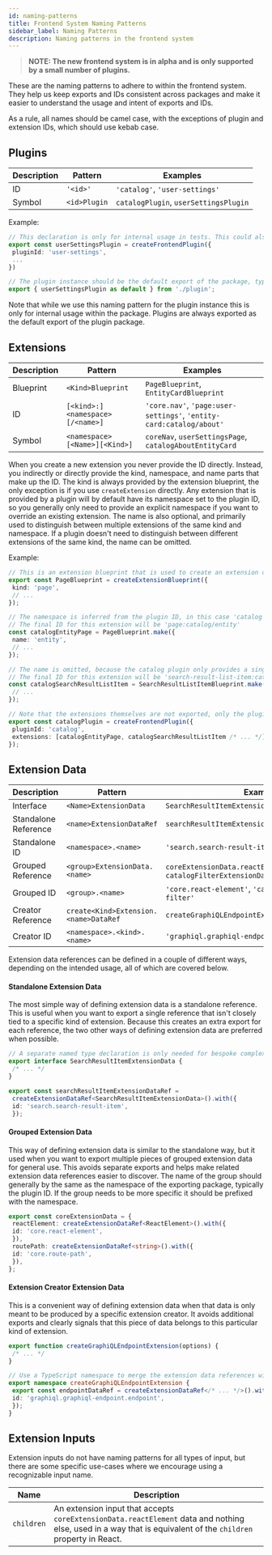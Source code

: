 ```yaml
---
id: naming-patterns
title: Frontend System Naming Patterns
sidebar_label: Naming Patterns
description: Naming patterns in the frontend system
---
```


> **NOTE: The new frontend system is in alpha and is only supported by a small number of plugins.**

These are the naming patterns to adhere to within the frontend system. They help us keep exports and IDs consistent across packages and make it easier to understand the usage and intent of exports and IDs.

As a rule, all names should be camel case, with the exceptions of plugin and extension IDs, which should use kebab case.

## Plugins

| Description | Pattern | Examples |
| ----------- | ------------ | ------------------------------------- |
| ID | `'<id>'` | `'catalog'`, `'user-settings'` |
| Symbol | `<id>Plugin` | `catalogPlugin`, `userSettingsPlugin` |

Example:

```ts
// This declaration is only for internal usage in tests. This could also be a direct default export.
export const userSettingsPlugin = createFrontendPlugin({
 pluginId: 'user-settings',
 ...
})

// The plugin instance should be the default export of the package, typically this is placed in src/index.ts
export { userSettingsPlugin as default } from './plugin';
```

Note that while we use this naming pattern for the plugin instance this is only for internal usage within the package. Plugins are always exported as the default export of the plugin package.

## Extensions

| Description | Pattern | Examples |
| ----------- | ------------------------------- | ------------------------------------------------------------------- |
| Blueprint | `<Kind>Blueprint` | `PageBlueprint`, `EntityCardBlueprint` |
| ID | `[<kind>:]<namespace>[/<name>]` | `'core.nav'`, `'page:user-settings'`, `'entity-card:catalog/about'` |
| Symbol | `<namespace>[<Name>][<Kind>]` | `coreNav`, `userSettingsPage`, `catalogAboutEntityCard` |

When you create a new extension you never provide the ID directly. Instead, you indirectly or directly provide the kind, namespace, and name parts that make up the ID. The kind is always provided by the extension blueprint, the only exception is if you use `createExtension` directly. Any extension that is provided by a plugin will by default have its namespace set to the plugin ID, so you generally only need to provide an explicit namespace if you want to override an existing extension. The name is also optional, and primarily used to distinguish between multiple extensions of the same kind and namespace. If a plugin doesn't need to distinguish between different extensions of the same kind, the name can be omitted.

Example:

```ts
// This is an extension blueprint that is used to create an extension of the 'page' kind.
export const PageBlueprint = createExtensionBlueprint({
 kind: 'page',
 // ...
});

// The namespace is inferred from the plugin ID, in this case 'catalog'
// The final ID for this extension will be 'page:catalog/entity'
const catalogEntityPage = PageBlueprint.make({
 name: 'entity',
 // ...
});

// The name is omitted, because the catalog plugin only provides a single extension of this kind
// The final ID for this extension will be 'search-result-list-item:catalog'
const catalogSearchResultListItem = SearchResultListItemBlueprint.make({
 // ...
});

// Note that the extensions themselves are not exported, only the plugin instance
export const catalogPlugin = createFrontendPlugin({
 pluginId: 'catalog',
 extensions: [catalogEntityPage, catalogSearchResultListItem /* ... */],
});
```

## Extension Data

| Description | Pattern | Examples |
| -------------------- | ------------------------------------- | ----------------------------------------------------------------------------- |
| Interface | `<Name>ExtensionData` | `SearchResultItemExtensionData` |
| Standalone Reference | `<name>ExtensionDataRef` | `searchResultItemExtensionDataRef` |
| Standalone ID | `<namespace>.<name>` | `'search.search-result-item'` |
| Grouped Reference | `<group>ExtensionData.<name>` | `coreExtensionData.reactElement`, `catalogFilterExtensionData.functionFilter` |
| Grouped ID | `<group>.<name>` | `'core.react-element'`, `'catalog-filter.function-filter'` |
| Creator Reference | `create<Kind>Extension.<name>DataRef` | `createGraphiQLEndpointExtension.endpointDataRef` |
| Creator ID | `<namespace>.<kind>.<name>` | `'graphiql.graphiql-endpoint.endpoint'` |

Extension data references can be defined in a couple of different ways, depending on the intended usage, all of which are covered below.

#### Standalone Extension Data

The most simple way of defining extension data is a standalone reference. This is useful when you want to export a single reference that isn't closely tied to a specific kind of extension. Because this creates an extra export for each reference, the two other ways of defining extension data are preferred when possible.

```ts
// A separate named type declaration is only needed for bespoke complex extension data types
export interface SearchResultItemExtensionData {
 /* ... */
}

export const searchResultItemExtensionDataRef =
 createExtensionDataRef<SearchResultItemExtensionData>().with({
 id: 'search.search-result-item',
 });
```

#### Grouped Extension Data

This way of defining extension data is similar to the standalone way, but it used when you want to export multiple pieces of grouped extension data for general use. This avoids separate exports and helps make related extension data references easier to discover. The name of the group should generally by the same as the namespace of the exporting package, typically the plugin ID. If the group needs to be more specific it should be prefixed with the namespace.

```ts
export const coreExtensionData = {
 reactElement: createExtensionDataRef<ReactElement>().with({
 id: 'core.react-element',
 }),
 routePath: createExtensionDataRef<string>().with({
 id: 'core.route-path',
 }),
};
```

#### Extension Creator Extension Data

This is a convenient way of defining extension data when that data is only meant to be produced by a specific extension creator. It avoids additional exports and clearly signals that this piece of data belongs to this particular kind of extension.

```ts
export function createGraphiQLEndpointExtension(options) {
 /* ... */
}

// Use a TypeScript namespace to merge the extension data references with the extension creator
export namespace createGraphiQLEndpointExtension {
 export const endpointDataRef = createExtensionDataRef</* ... */>().with({
 id: 'graphiql.graphiql-endpoint.endpoint',
 });
}
```

## Extension Inputs

Extension inputs do not have naming patterns for all types of input, but there are some specific use-cases where we encourage using a recognizable input name.

| Name | Description |
| ---------- | ------------------------------------------------------------------------------------------------------------------------------------------------------------- |
| `children` | An extension input that accepts `coreExtensionData.reactElement` data and nothing else, used in a way that is equivalent of the `children` property in React. |
